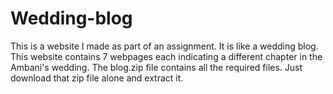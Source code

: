 # Wedding-blog
This is a website I made as part of an assignment. It is like a wedding blog.
This website contains 7 webpages each indicating a different chapter in the Ambani's wedding. 
The blog.zip file contains all the required files. Just download that zip file alone and extract it.
